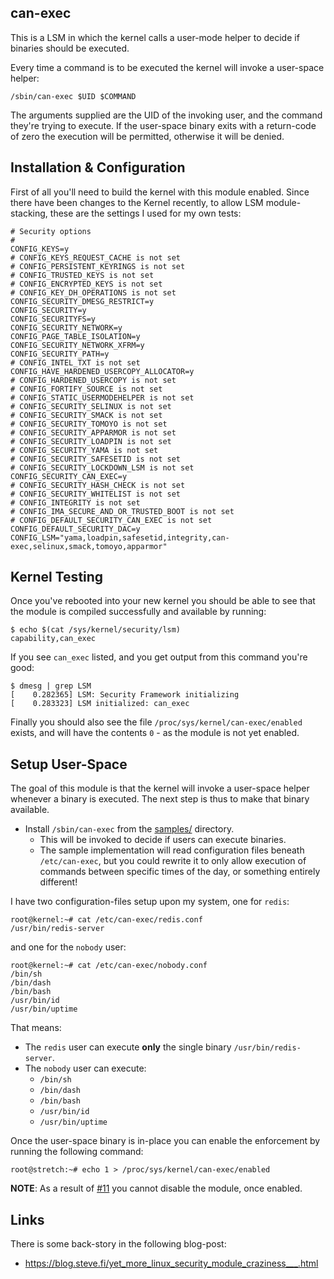 can-exec
--------

This is a LSM in which the kernel calls a user-mode helper to decide if binaries should be executed.

Every time a command is to be executed the kernel will invoke a user-space helper:

```
/sbin/can-exec $UID $COMMAND
```

The arguments supplied are the UID of the invoking user, and the command they're trying to execute.  If the user-space binary exits with a return-code of zero the execution will be permitted, otherwise it will be denied.



## Installation & Configuration

First of all you'll need to build the kernel with this module enabled.  Since there have been changes to the Kernel recently, to allow LSM module-stacking, these are the settings I used for my own tests:

```
# Security options
#
CONFIG_KEYS=y
# CONFIG_KEYS_REQUEST_CACHE is not set
# CONFIG_PERSISTENT_KEYRINGS is not set
# CONFIG_TRUSTED_KEYS is not set
# CONFIG_ENCRYPTED_KEYS is not set
# CONFIG_KEY_DH_OPERATIONS is not set
CONFIG_SECURITY_DMESG_RESTRICT=y
CONFIG_SECURITY=y
CONFIG_SECURITYFS=y
CONFIG_SECURITY_NETWORK=y
CONFIG_PAGE_TABLE_ISOLATION=y
CONFIG_SECURITY_NETWORK_XFRM=y
CONFIG_SECURITY_PATH=y
# CONFIG_INTEL_TXT is not set
CONFIG_HAVE_HARDENED_USERCOPY_ALLOCATOR=y
# CONFIG_HARDENED_USERCOPY is not set
# CONFIG_FORTIFY_SOURCE is not set
# CONFIG_STATIC_USERMODEHELPER is not set
# CONFIG_SECURITY_SELINUX is not set
# CONFIG_SECURITY_SMACK is not set
# CONFIG_SECURITY_TOMOYO is not set
# CONFIG_SECURITY_APPARMOR is not set
# CONFIG_SECURITY_LOADPIN is not set
# CONFIG_SECURITY_YAMA is not set
# CONFIG_SECURITY_SAFESETID is not set
# CONFIG_SECURITY_LOCKDOWN_LSM is not set
CONFIG_SECURITY_CAN_EXEC=y
# CONFIG_SECURITY_HASH_CHECK is not set
# CONFIG_SECURITY_WHITELIST is not set
# CONFIG_INTEGRITY is not set
# CONFIG_IMA_SECURE_AND_OR_TRUSTED_BOOT is not set
# CONFIG_DEFAULT_SECURITY_CAN_EXEC is not set
CONFIG_DEFAULT_SECURITY_DAC=y
CONFIG_LSM="yama,loadpin,safesetid,integrity,can-exec,selinux,smack,tomoyo,apparmor"
```

## Kernel Testing

Once you've rebooted into your new kernel you should be able to see that the module is compiled successfully and available by running:

```
$ echo $(cat /sys/kernel/security/lsm)
capability,can_exec
```

If you see `can_exec` listed, and you get output from this command you're good:

```
$ dmesg | grep LSM
[    0.282365] LSM: Security Framework initializing
[    0.283323] LSM initialized: can_exec
```

Finally you should also see the file `/proc/sys/kernel/can-exec/enabled` exists, and will have the contents `0` - as the module is not yet enabled.


## Setup User-Space

The goal of this module is that the kernel will invoke a user-space helper whenever a binary is executed.  The next step is thus to make that binary available.

* Install `/sbin/can-exec` from the [samples/](samples/) directory.
   * This will be invoked to decide if users can execute binaries.
   * The sample implementation will read configuration files beneath `/etc/can-exec`, but you could rewrite it to only allow execution of commands between specific times of the day, or something entirely different!

I have two configuration-files setup upon my system, one for `redis`:

```
root@kernel:~# cat /etc/can-exec/redis.conf
/usr/bin/redis-server
```

and one for the `nobody` user:

```
root@kernel:~# cat /etc/can-exec/nobody.conf
/bin/sh
/bin/dash
/bin/bash
/usr/bin/id
/usr/bin/uptime
```

That means:

* The `redis` user can execute __only__ the single binary `/usr/bin/redis-server`.
* The `nobody` user can execute:
   * `/bin/sh`
   * `/bin/dash`
   * `/bin/bash`
   * `/usr/bin/id`
   * `/usr/bin/uptime`

Once the user-space binary is in-place you can enable the enforcement by running the following command:

```
root@stretch:~# echo 1 > /proc/sys/kernel/can-exec/enabled
```

**NOTE**: As a result of [#11](https://github.com/skx/linux-security-modules/issues/11) you cannot disable the module, once enabled.


## Links

There is some back-story in the following blog-post:

* https://blog.steve.fi/yet_more_linux_security_module_craziness___.html
